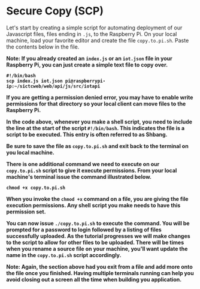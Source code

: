 
#  Secure Copy (SCP)

Let's start by creating a simple script for automating deployment of our Javascript files, files ending in `.js`, to the Raspberry Pi. On your local machine, load your favorite editor and create the file `copy.to.pi.sh`. Paste the contents below in the file.

<b>Note<b>: If you already created an `index.js` or an `iot.json` file in your Raspberry Pi, you can just create a simple text file to copy over.

```console
#!/bin/bash
scp index.js iot.json pi@raspberrypi-ip:~/sictcweb/web/api/js/src/iotapi
```
If you are getting a permission denied error, you may have to enable write permissions for that directory so your local client can move files to the Raspberry Pi.

In the code above, whenever you make a shell script, you need to include the line at the start of the script `#!/bin/bash`. This indicates the file is a script to be executed. This entry is often referred to as Shbang.

Be sure to save the file as `copy.to.pi.sh` and exit back to the terminal on you local machine. 

There is one additional command we need to execute on our `copy.to.pi.sh` script to give it execute permissions. From your local machine's terminal issue the command illustrated below.

```console
chmod +x copy.to.pi.sh
```

When you invoke the  `chmod +x` command on a file, you are giving the file execution permissions. Any shell script you make needs to have this permission set.

You can now issue `./copy.to.pi.sh` to execute the command. You will be prompted for a password to login followed by a listing of files successfully uploaded. As the tutorial progresses we will make changes to the script to allow for other files to be uploaded. There will be times when you rename a source file on your machine, you'll want update the name in the `copy.to.pi.sh` script accordingly.

<b>Note</b>: Again, the section above had you exit from a file and add more onto the file once you finished. Having multiple terminals running can help you avoid closing out a screen all the time when building you application.